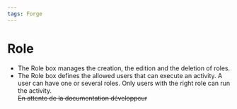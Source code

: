 ```yaml
---
tags: Forge
---
```


Role
====

-   The Role box manages the creation, the edition and the deletion of roles.
-   The Role box defines the allowed users that can execute an activity. A user can have one or several roles. Only users with the right role can run the activity.\
    ~~En attente de la documentation développeur~~

